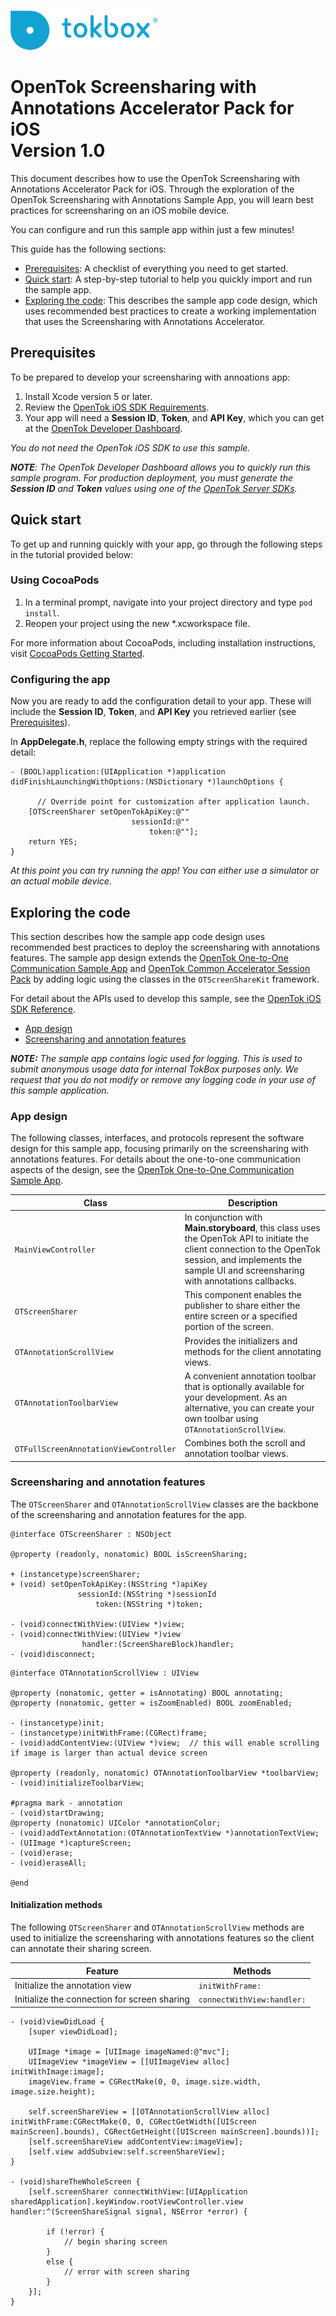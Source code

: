![logo](../tokbox-logo.png)

# OpenTok Screensharing with Annotations Accelerator Pack for iOS<br/>Version 1.0

This document describes how to use the OpenTok Screensharing with Annotations Accelerator Pack for iOS. Through the exploration of the OpenTok Screensharing with Annotations Sample App, you will learn best practices for screensharing on an iOS mobile device.

You can configure and run this sample app within just a few minutes!


This guide has the following sections:

- [Prerequisites](#prerequisites): A checklist of everything you need to get started.
- [Quick start](#quick-start): A step-by-step tutorial to help you quickly import and run the sample app.
- [Exploring the code](#exploring-the-code): This describes the sample app code design, which uses recommended best practices to create a working implementation that uses the Screensharing with Annotations Accelerator. 

## Prerequisites

To be prepared to develop your screensharing with annoations app:

1. Install Xcode version 5 or later.
2. Review the [OpenTok iOS SDK Requirements](https://tokbox.com/developer/sdks/ios/).
3. Your app will need a **Session ID**, **Token**, and **API Key**, which you can get at the [OpenTok Developer Dashboard](https://dashboard.tokbox.com/).

_You do not need the OpenTok iOS SDK to use this sample._

_**NOTE**: The OpenTok Developer Dashboard allows you to quickly run this sample program. For production deployment, you must generate the **Session ID** and **Token** values using one of the [OpenTok Server SDKs](https://tokbox.com/developer/sdks/server/)._

## Quick start

To get up and running quickly with your app, go through the following steps in the tutorial provided below:

### Using CocoaPods

1. In a terminal prompt, navigate into your project directory and type `pod install`.
2. Reopen your project using the new *.xcworkspace file.

For more information about CocoaPods, including installation instructions, visit [CocoaPods Getting Started](https://guides.cocoapods.org/using/getting-started.html#getting-started).

### Configuring the app

Now you are ready to add the configuration detail to your app. These will include the **Session ID**, **Token**, and **API Key** you retrieved earlier (see [Prerequisites](#prerequisites)).

In **AppDelegate.h**, replace the following empty strings with the required detail:


```objc
- (BOOL)application:(UIApplication *)application didFinishLaunchingWithOptions:(NSDictionary *)launchOptions {

	  // Override point for customization after application launch.    
    [OTScreenSharer setOpenTokApiKey:@""
                           sessionId:@""
                               token:@""];
  	return YES;
}
```

_At this point you can try running the app! You can either use a simulator or an actual mobile device._


## Exploring the code

This section describes how the sample app code design uses recommended best practices to deploy the screensharing with annotations features. The sample app design extends the [OpenTok One-to-One Communication Sample App](https://github.com/opentok/one-to-one-sample-apps/tree/master/one-to-one-sample-app/) and [OpenTok Common Accelerator Session Pack](https://github.com/opentok/acc-pack-common/) by adding logic using the classes in the `OTScreenShareKit` framework.

For detail about the APIs used to develop this sample, see the [OpenTok iOS SDK Reference](https://tokbox.com/developer/sdks/ios/reference/).

  - [App design](#app-design)
  - [Screensharing and annotation features](#screensharing-and-annotation-features)

_**NOTE:** The sample app contains logic used for logging. This is used to submit anonymous usage data for internal TokBox purposes only. We request that you do not modify or remove any logging code in your use of this sample application._

### App design

The following classes, interfaces, and protocols represent the software design for this sample app, focusing primarily on the screensharing with annotations features. For details about the one-to-one communication aspects of the design, see the [OpenTok One-to-One Communication Sample App](https://github.com/opentok/one-to-one-sample-apps).

| Class        | Description  |
| ------------- | ------------- |
| `MainViewController`   | In conjunction with **Main.storyboard**, this class uses the OpenTok API to initiate the client connection to the OpenTok session, and implements the sample UI and screensharing with annotations callbacks.   |
| `OTScreenSharer`   | This component enables the publisher to share either the entire screen or a specified portion of the screen. |
| `OTAnnotationScrollView` | Provides the initializers and methods for the client annotating views. |
| `OTAnnotationToolbarView`   | A convenient annotation toolbar that is optionally available for your development. As an alternative, you can create your own toolbar using `OTAnnotationScrollView`. |
| `OTFullScreenAnnotationViewController`   | Combines both the scroll and annotation toolbar views. |


### Screensharing and annotation features

The `OTScreenSharer` and `OTAnnotationScrollView` classes are the backbone of the screensharing and annotation features for the app.

```objc
@interface OTScreenSharer : NSObject

@property (readonly, nonatomic) BOOL isScreenSharing;

+ (instancetype)screenSharer;
+ (void) setOpenTokApiKey:(NSString *)apiKey
               sessionId:(NSString *)sessionId
                   token:(NSString *)token;

- (void)connectWithView:(UIView *)view;
- (void)connectWithView:(UIView *)view
                handler:(ScreenShareBlock)handler;
- (void)disconnect;
```

```objc
@interface OTAnnotationScrollView : UIView

@property (nonatomic, getter = isAnnotating) BOOL annotating;
@property (nonatomic, getter = isZoomEnabled) BOOL zoomEnabled;

- (instancetype)init;
- (instancetype)initWithFrame:(CGRect)frame;
- (void)addContentView:(UIView *)view;  // this will enable scrolling if image is larger than actual device screen

@property (readonly, nonatomic) OTAnnotationToolbarView *toolbarView;
- (void)initializeToolbarView;

#pragma mark - annotation
- (void)startDrawing;
@property (nonatomic) UIColor *annotationColor;
- (void)addTextAnnotation:(OTAnnotationTextView *)annotationTextView;
- (UIImage *)captureScreen;
- (void)erase;
- (void)eraseAll;

@end
```



#### Initialization methods

The following `OTScreenSharer` and `OTAnnotationScrollView` methods are used to initialize the screensharing with annotations features so the client can annotate their sharing screen.

| Feature        | Methods  |
| ------------- | ------------- |
| Initialize the annotation view  | `initWithFrame:` |
| Initialize the connection for screen sharing | `connectWithView:handler:` |


```objc
- (void)viewDidLoad {
    [super viewDidLoad];
    
    UIImage *image = [UIImage imageNamed:@"mvc"];
    UIImageView *imageView = [[UIImageView alloc] initWithImage:image];
    imageView.frame = CGRectMake(0, 0, image.size.width, image.size.height);
    
    self.screenShareView = [[OTAnnotationScrollView alloc] initWithFrame:CGRectMake(0, 0, CGRectGetWidth([UIScreen mainScreen].bounds), CGRectGetHeight([UIScreen mainScreen].bounds))];
    [self.screenShareView addContentView:imageView];
    [self.view addSubview:self.screenShareView];
}

- (void)shareTheWholeScreen {
	[self.screenSharer connectWithView:[UIApplication sharedApplication].keyWindow.rootViewController.view handler:^(ScreenShareSignal signal, NSError *error) {
                
        if (!error) {
            // begin sharing screen
        }
        else {
            // error with screen sharing
        }
    }];
}
```
